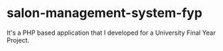 # salon-management-system-fyp
It's a PHP based application that I developed for a University Final Year Project.
